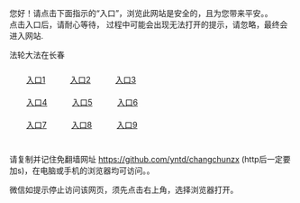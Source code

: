 您好！请点击下面指示的“入口”，浏览此网站是安全的，且为您带来平安。。 <br/>
点击入口后，请耐心等待， 过程中可能会出现无法打开的提示，请忽略，最终会进入网站. </br>

法轮大法在长春<br/>
<div style="padding:10px"><a style="margin:20px" target="_blank" href="https://d3scf7jxjxtl2g.cloudfront.net/2Qpsp?cppxarjo" id="ccLink1" rel="nofollow">入口1</a> <a target="_blank" style="margin:20px" href="https://d1zszt42qh3idy.cloudfront.net/2Qpsp?dxzyorv" id="ccLink2" rel="nofollow">入口2</a> <a style="margin:20px" target="_blank" href="https://dlkbjommikhsy.cloudfront.net/2Qpsp?zidvfwbo" id="ccLink3" rel="nofollow">入口3</a></div>

<div style="padding:10px" ><a style="margin:20px" target="_blank" href="https://d3scf7jxjxtl2g.cloudfront.net/2Qpsp?cppxarjo" id="ccLink4" rel="nofollow">入口4</a> <a style="margin:20px" href="https://d1zszt42qh3idy.cloudfront.net/2Qpsp?dxzyorv" target="_blank" id="ccLink5" rel="nofollow">入口5</a> <a style="margin:20px" href="https://dlkbjommikhsy.cloudfront.net/2Qpsp?zidvfwbo" target="_blank" id="ccLink6" rel="nofollow">入口6</a></div>

<div style="padding:10px"><a style="margin:20px" target="_blank" href="https://d3scf7jxjxtl2g.cloudfront.net/2Qpsp?cppxarjo" id="ccLink7" rel="nofollow">入口7</a> <a style="margin:20px" href="https://d1zszt42qh3idy.cloudfront.net/2Qpsp?dxzyorv" target="_blank" id="ccLink8" rel="nofollow">入口8</a> <a style="margin:20px" target="_blank" href="https://dlkbjommikhsy.cloudfront.net/2Qpsp?zidvfwbo" id="ccLink9" rel="nofollow">入口9</a></div>

<br/>



请复制并记住免翻墙网址 https://github.com/yntd/changchunzx (http后一定要加s)，在电脑或手机的浏览器均可访问。。<br/>

微信如提示停止访问该网页，须先点击右上角，选择浏览器打开。
